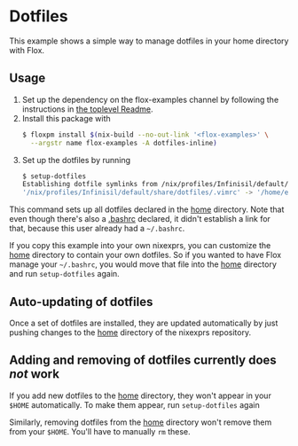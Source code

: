 # Dotfiles

This example shows a simple way to manage dotfiles in your home directory with Flox.

## Usage

1. Set up the dependency on the flox-examples channel by following the instructions in [the toplevel Readme](https://github.com/flox-examples/nixexprs#setting-up-a-channel-dependency).
2. Install this package with
    ```bash
    $ floxpm install $(nix-build --no-out-link '<flox-examples>' \
      --argstr name flox-examples -A dotfiles-inline)
    ```
3. Set up the dotfiles by running
    ```bash
    $ setup-dotfiles
    Establishing dotfile symlinks from /nix/profiles/Infinisil/default/share/dotfiles in /home/ec2-user
    '/nix/profiles/Infinisil/default/share/dotfiles/.vimrc' -> '/home/ec2-user/.vimrc'
    ```

This command sets up all dotfiles declared in the [home](./home) directory. Note that even though there's also a [.bashrc](./home/.bashrc) declared, it didn't establish a link for that, because this user already had a `~/.bashrc`.

If you copy this example into your own nixexprs, you can customize the [home](./home) directory to contain your own dotfiles. So if you wanted to have Flox manage your `~/.bashrc`, you would move that file into the [home](./home) directory and run `setup-dotfiles` again.

## Auto-updating of dotfiles

Once a set of dotfiles are installed, they are updated automatically by just pushing changes to the [home](./home) directory of the nixexprs repository.

## Adding and removing of dotfiles currently does *not* work

If you add new dotfiles to the [home](./home) directory, they won't appear in your `$HOME` automatically. To make them appear, run `setup-dotfiles` again

Similarly, removing dotfiles from the [home](./home) directory won't remove them from your `$HOME`. You'll have to manually `rm` these.
